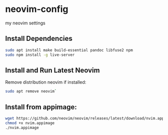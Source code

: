 # neovim-config
my neovim settings  

## Install Dependencies
```bash
sudo apt install make build-essential pandoc libfuse2 npm
sudo npm install -g live-server
```

## Install and Run Latest Neovim
Remove distribution neovim if installed:  
```bash
sudo apt remove neovim`
```

## Install from appimage:

```bash
wget https://github.com/neovim/neovim/releases/latest/download/nvim.appimage  
chmod +x nvim.appimage  
./nvim.appimage
```  
